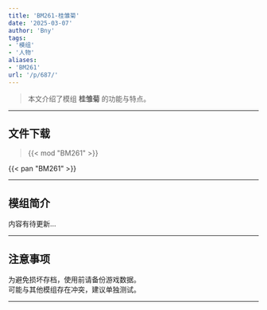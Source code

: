 ```yaml
---
title: 'BM261-桂雏菊'
date: '2025-03-07'
author: 'Bny'
tags:
- '模组'
- '人物'
aliases:
- 'BM261'
url: '/p/687/'
---
```


> 本文介绍了模组 **桂雏菊** 的功能与特点。

---

## 文件下载  

> {{< mod "BM261" >}}  

{{< pan "BM261" >}}  

---

## 模组简介

>  
内容有待更新...  

---

## 注意事项

>  
为避免损坏存档，使用前请备份游戏数据。  
可能与其他模组存在冲突，建议单独测试。  

---

